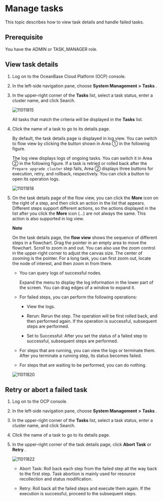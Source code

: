 Manage tasks 
=================================

This topic describes how to view task details and handle failed tasks. 

Prerequisite 
---------------------------------

You have the ADMIN or TASK_MANAGER role.

View task details 
--------------------------------------

1. Log on to the OceanBase Cloud Platform (OCP) console.

   

2. In the left-side navigation pane, choose **System Management** **\>** **Tasks** .

   

3. In the upper-right corner of the **Tasks** list, select a task status, enter a cluster name, and click Search. 

   ![11011815](https://help-static-aliyun-doc.aliyuncs.com/assets/img/en-US/9672477361/p346491.png)

   All tasks that match the criteria will be displayed in the **Tasks** list.
   

4. Click the name of a task to go to its details page. 

   By default, the task details page is displayed in log view. You can switch to flow view by clicking the button shown in Area ① in the following figure. 

   The log view displays logs of ongoing tasks. You can switch it in Area ② in the following figure. If a task is retried or rolled back after the `Prepare upgrade cluster` step fails, Area ② displays three buttons for execution, retry, and rollback, respectively. You can click a button to open its operation logs.

   ![11011818](https://help-static-aliyun-doc.aliyuncs.com/assets/img/en-US/0772477361/p346496.png)
   

5. On the task details page of the flow view, you can click the **More** icon on the right of a step, and then click an action in the list that appears. Different steps support different actions, so the actions displayed in the list after you click the **More** icon (...) are not always the same. This action is also supported in log view. 

   **Note**

   

   On the task details page, the **flow view** shows the sequence of different steps in a flowchart. Drag the pointer in an empty area to move the flowchart. Scroll to zoom in and out. You can also use the zoom control in the upper-right corner to adjust the canvas size. The center of zooming is the pointer. For a long task, you can first zoom out, locate the node of interest, and then zoom in from there.
   * You can query logs of successful nodes. 

     Expand the menu to display the log information in the lower part of the screen. You can drag edges of a window to expand it.
     
   
   * For failed steps, you can perform the following operations: 

     * View the logs.

       
     
     * Rerun: Rerun the step. The operation will be first rolled back, and then performed again. If the operation is successful, subsequent steps are performed.

       
     
     * Set to Successful: After you set the status of a failed step to successful, subsequent steps are performed.

       
     

     
   
   * For steps that are running, you can view the logs or terminate them. After you terminate a running step, its status becomes failed.

     
   
   * For steps that are waiting to be performed, you can do nothing.

     
   

   

   ![11011820](https://help-static-aliyun-doc.aliyuncs.com/assets/img/en-US/0772477361/p346498.png)

   




Retry or abort a failed task 
-------------------------------------------------

1. Log on to the OCP console.

   

2. In the left-side navigation pane, choose **System Management** **\>** **Tasks** .

   

3. In the upper-right corner of the **Tasks** list, select a task status, enter a cluster name, and click Search.

   

4. Click the name of a task to go to its details page.

   

5. In the upper-right corner of the task details page, click **Abort Task** or **Retry** .

   ![11011822](https://help-static-aliyun-doc.aliyuncs.com/assets/img/en-US/0772477361/p346501.png)
   * Abort Task: Roll back each step from the failed step all the way back to the first step. Task abortion is mainly used for resource recollection and status modification.

     
   
   * Retry: Roll back all the failed steps and execute them again. If the execution is successful, proceed to the subsequent steps.

     
   

   



